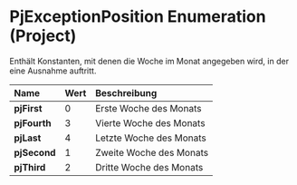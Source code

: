 
# PjExceptionPosition Enumeration (Project)

Enthält Konstanten, mit denen die Woche im Monat angegeben wird, in der eine Ausnahme auftritt.



|**Name**|**Wert**|**Beschreibung**|
|:-----|:-----|:-----|
|**pjFirst**|0|Erste Woche des Monats|
|**pjFourth**|3|Vierte Woche des Monats|
|**pjLast**|4|Letzte Woche des Monats|
|**pjSecond**|1|Zweite Woche des Monats|
|**pjThird**|2|Dritte Woche des Monats|
